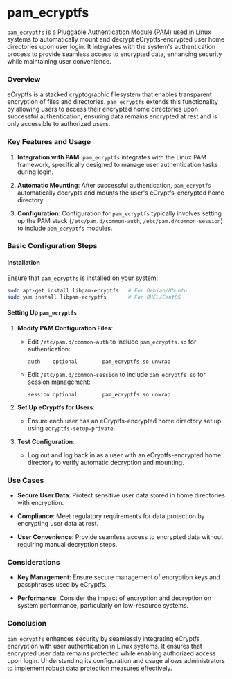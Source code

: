 # pam_ecryptfs
`pam_ecryptfs` is a Pluggable Authentication Module (PAM) used in Linux systems to automatically mount and decrypt eCryptfs-encrypted user home directories upon user login. It integrates with the system's authentication process to provide seamless access to encrypted data, enhancing security while maintaining user convenience.

### Overview

eCryptfs is a stacked cryptographic filesystem that enables transparent encryption of files and directories. `pam_ecryptfs` extends this functionality by allowing users to access their encrypted home directories upon successful authentication, ensuring data remains encrypted at rest and is only accessible to authorized users.

### Key Features and Usage

1. **Integration with PAM**: `pam_ecryptfs` integrates with the Linux PAM framework, specifically designed to manage user authentication tasks during login.

2. **Automatic Mounting**: After successful authentication, `pam_ecryptfs` automatically decrypts and mounts the user's eCryptfs-encrypted home directory.

3. **Configuration**: Configuration for `pam_ecryptfs` typically involves setting up the PAM stack (`/etc/pam.d/common-auth`, `/etc/pam.d/common-session`) to include `pam_ecryptfs` modules.

### Basic Configuration Steps

#### Installation

Ensure that `pam_ecryptfs` is installed on your system:

```bash
sudo apt-get install libpam-ecryptfs   # For Debian/Ubuntu
sudo yum install libpam-ecryptfs       # For RHEL/CentOS
```

#### Setting Up `pam_ecryptfs`

1. **Modify PAM Configuration Files**:
   - Edit `/etc/pam.d/common-auth` to include `pam_ecryptfs.so` for authentication:
     ```plaintext
     auth    optional        pam_ecryptfs.so unwrap
     ```
   - Edit `/etc/pam.d/common-session` to include `pam_ecryptfs.so` for session management:
     ```plaintext
     session optional        pam_ecryptfs.so unwrap
     ```

2. **Set Up eCryptfs for Users**:
   - Ensure each user has an eCryptfs-encrypted home directory set up using `ecryptfs-setup-private`.

3. **Test Configuration**:
   - Log out and log back in as a user with an eCryptfs-encrypted home directory to verify automatic decryption and mounting.

### Use Cases

- **Secure User Data**: Protect sensitive user data stored in home directories with encryption.
  
- **Compliance**: Meet regulatory requirements for data protection by encrypting user data at rest.

- **User Convenience**: Provide seamless access to encrypted data without requiring manual decryption steps.

### Considerations

- **Key Management**: Ensure secure management of encryption keys and passphrases used by eCryptfs.

- **Performance**: Consider the impact of encryption and decryption on system performance, particularly on low-resource systems.

### Conclusion

`pam_ecryptfs` enhances security by seamlessly integrating eCryptfs encryption with user authentication in Linux systems. It ensures that encrypted user data remains protected while enabling authorized access upon login. Understanding its configuration and usage allows administrators to implement robust data protection measures effectively.
